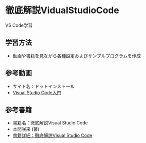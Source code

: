 # 徹底解説VidualStudioCode

VS Code学習

## 学習方法
* 動画や書籍を見ながら各種設定およびサンプルプログラムを作成

## 参考動画
* サイト名：ドットインストール
* [Visual Studio Code入門](https://dotinstall.com/lessons/basic_vscode)

## 参考書籍
* 書籍名：徹底解説Visual Studio Code
* 本間咲来 (著)
* [書籍詳細：徹底解説Visual Studio Code](http://www.c-r.com/book/detail/1327)
